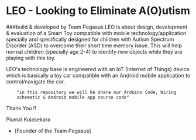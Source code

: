 # LEO - Looking to Eliminate A(O)utism 
###build & developed by Team Pegasus
LEO is about design, development & evaluation of a Smart Toy compatible with mobile technology/application specially and specifically designed for children with Autism Spectrum Disorder (ASD) to overcome their short time memory issue. This will help normal children (specially age 2-4) to identify new objects while they are playing with this toy.

LEO's technology base is engineered with an IoT (Internet of Things) device which is basically a toy car compatible with an Android mobile application to control/navigate the car.

        "in this repository we will be share our Arduino Code, Wiring 
        schematic & Android mobile app source code"


Thank You !!

Piumal Kulasekara 
- [Founder of the Team Pegasus] 